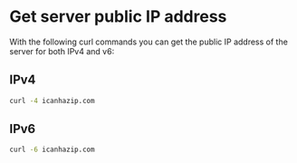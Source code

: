 # Get server public IP address

With the following curl commands you can get the public IP address of the server for both IPv4 and v6:

## IPv4

```bash
curl -4 icanhazip.com
```

## IPv6

```bash
curl -6 icanhazip.com
```
